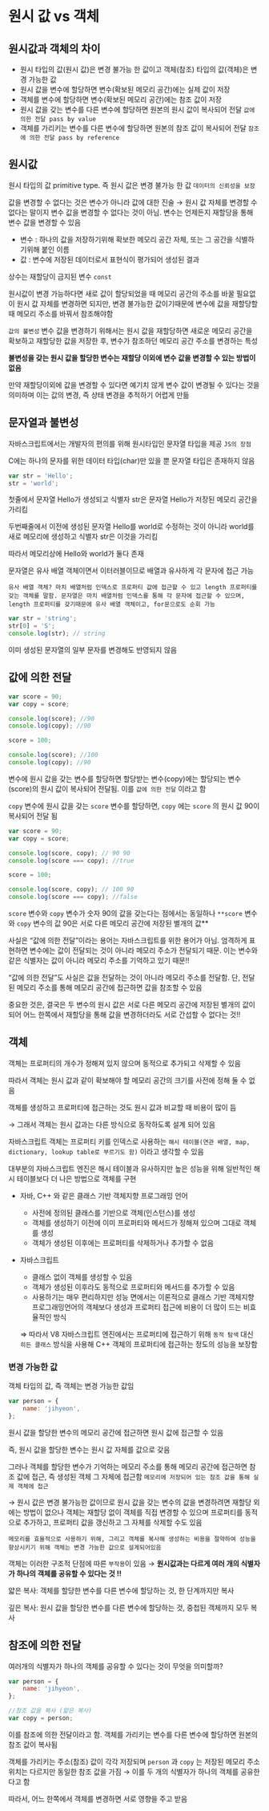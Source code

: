 # 원시 값 vs 객체

## 원시값과 객체의 차이

- 원시 타입의 값(원시 값)은 변경 불가능 한 값이고 객체(참조) 타입의 값(객체)은 변경 가능한 값
- 원시 값을 변수에 할당하면 변수(확보된 메모리 공간)에는 실제 값이 저장
- 객체를 변수에 할당하면 변수(확보된 메모리 공간)에는 참조 값이 저장
- 원시 값을 갖는 변수를 다른 변수에 할당하면 원본의 원시 값이 복사되어 전달 `값에 의한 전달 pass by value`
- 객체를 가리키는 변수를 다른 변수에 할당하면 원본의 참조 값이 복사되어 전달 `참조에 의한 전달 pass by reference`

## 원시값

원시 타입의 값 primitive type. 즉 원시 값은 변경 불가능 한 값 `데이터의 신뢰성을 보장`

값을 변경할 수 없다는 것은 변수가 아니라 값에 대한 진술 → 원시 값 자체를 변경할 수 없다는 말이지 변수 값을 변경할 수 없다는 것이 아님. 변수는 언제든지 재할당을 통해 변수 값을 변경할 수 있음

- 변수 :  하나의 값을 저장하기위해 확보한 메모리 공간 자체, 또는 그 공간을 식별하기위해 붙인 이름
- 값 : 변수에 저장된 데이터로서 표현식이 평가되어 생성된 결과

상수는 재할당이 금지된 변수 `const`

원시값이 변경 가능하다면 새로 값이 할당되었을 때 메모리 공간의 주소를 바꿀 필요없이 원시 값 자체를 변경하면 되지만, 변경 불가능한 값이기때문에 변수에 값을 재할당할 때 메모리 주소를 바꿔서 참조해야함

`값의 불변성` 변수 값을 변경하기 위해서는 원시 값을 재할당하면 새로운 메모리 공간을 확보하고 재할당한 값을 저장한 후, 변수가 참조하던 메모리 공간 주소를 변경하는 특성

**불변성을 갖는 원시 값을 할당한 변수는 재할당 이외에 변수 값을 변경할 수 있는 방법이 없음**

만약 재할당이외에 값을 변경할 수 있다면 예기치 않게 변수 값이 변경될 수 있다는 것을 의미하며 이는 값의 변경, 즉 상태 변경을 추적하기 어렵게 만듦

## 문자열과 불변성

자바스크립트에서는 개발자의 편의를 위해 원시타입인 문자열 타입을 제공 `JS의 장점`

C에는 하나의 문자를 위한 데이터 타입(char)만 있을 뿐 문자열 타입은 존재하지 않음

```jsx
var str = 'Hello';
str = 'world';
```

첫줄에서 문자열 Hello가 생성되고 식별자 str은 문자열 Hello가 저장된 메모리 공간을 가리킴

두번째줄에서 이전에 생성된 문자열 Hello를 world로 수정하는 것이 아니라 world를 새로 메모리에 생성하고 식별자 str은 이것을 가리킴

따라서 메모리상에 Hello와 world가 둘다 존재

문자열은 유사 배열 객체이면서 이터러블이므로 배열과 유사하게 각 문자에 접근 가능

`유사 배열 객체? 마치 배열처럼 인덱스로 프로퍼티 값에 접근할 수 있고 length 프로퍼티를 갖는 객체를 말함. 문자열은 마치 배열처럼 인덱스를 통해 각 문자에 접근할 수 있으며, length 프로퍼티를 갖기때문에 유사 배열 객체이고, for문으로도 순회 가능`

```jsx
var str = 'string';
str[0] = 'S';
console.log(str); // string
```

이미 생성된 문자열의 일부 문자를 변경해도 반영되지 않음

## 값에 의한 전달

```jsx
var score = 90;
var copy = score;

console.log(score); //90
console.log(copy); //90

score = 100;

console.log(score); //100
console.log(copy); //90
```

변수에 원시 값을 갖는 변수를 할당하면 할당받는 변수(copy)에는 할당되는 변수(score)의 원시 값이 복사되어 전달됨. 이를 `값에 의한 전달` 이라고 함

`copy` 변수에 원시 값을 갖는 `score` 변수를 할당하면, `copy` 에는 `score` 의 원시 값 90이 복사되어 전달 됨

```jsx
var score = 90;
var copy = score;

console.log(score, copy); // 90 90
console.log(score === copy); //true

score = 100;

console.log(score, copy); // 100 90
console.log(score === copy); //false
```

`score` 변수와 `copy` 변수가 숫자 90의 값을 갖는다는 점에서는 동일하나 `**score` 변수와 `copy` 변수의 값 90은 서로 다른 메모리 공간에 저장된 별개의 값**

사실은 “값에 의한 전달”이라는 용어는 자바스크립트를 위한 용어가 아님. 엄격하게 표현하면 변수에는 값이 전달되는 것이 아니라 메모리 주소가 전달되기 때문. 이는 변수와 같은 식별자는 값이 아니라 메모리 주소를 기억하고 있기 때문!!

“값에 의한 전달”도 사실은 값을 전달하는 것이 아니라 메모리 주소를 전달함. 단, 전달된 메모리 주소를 통해 메모리 공간에 접근하면 값을 참조할 수 있음

중요한 것은, 결국은 두 변수의 원시 값은 서로 다른 메모리 공간에 저장된 별개의 값이 되어 어느 한쪽에서 재할당을 통해 값을 변경하더라도 서로 간섭할 수 없다는 것!!

## 객체

객체는 프로퍼티의 개수가 정해져 있지 않으며 동적으로 추가되고 삭제할 수 있음

따라서 객체는 원시 값과 같이 확보해야 할 메모리 공간의 크기를 사전에 정해 둘 수 없음

객체를 생성하고 프로퍼티에 접근하는 것도 원시 값과 비교할 때 비용이 많이 듬 

→ 그래서 객체는 원시 값과는 다른 방식으로 동작하도록 설계 되어 있음

자바스크립트 객체는 프로퍼티 키를 인덱스로 사용하는 `해시 테이블(연관 배열, map, dictionary, lookup table로 부르기도 함)` 이라고 생각할 수 있음

대부분의 자바스크립트 엔진은 해시 테이블과 유사하지만 높은 성능을 위해 일반적인 해시 테이블보다 더 나은 방법으로 객체를 구현

- 자바, C++ 와 같은 클래스 기반 객체지향 프로그래밍 언어
    - 사전에 정의된 클래스를 기반으로 객체(인스턴스)를 생성
    - 객체를 생성하기 이전에 이미 프로퍼티와 메서드가 정해져 있으며 그대로 객체를 생성
    - 객체가 생성된 이후에는 프로퍼티를 삭제하거나 추가할 수 없음
- 자바스크립트
    - 클래스 없이 객체를 생성할 수 있음
    - 객체가 생성된 이후라도 동적으로 프로퍼티와 메서드를 추가할 수 있음
    - 사용하기는 매우 편리하지만 성능 면에서는 이론적으로 클래스 기반 객체지향 프로그래밍언어의 객체보다 생성과 프로퍼티 접근에 비용이 더 많이 드는 비효율적인 방식
    
    ⇒ 따라서 V8 자바스크립트 엔진에서는 프로퍼티에 접근하기 위해 `동적 탐색` 대신 `히든 클래스` 방식을 사용해 C++ 객체의 프로퍼티에 접근하는 정도의 성능을 보장함


### 변경 가능한 값

객체 타입의 값, 즉 객체는 변경 가능한 값임

```jsx
var person = {
	name: 'jihyeon',
};
```

원시 값을 할당한 변수의 메모리 공간에 접근하면 원시 값에 접근할 수 있음

즉, 원시 값을 할당한 변수는 원시 값 자체를 값으로 갖음

그러나 객체를 할당한 변수가 기억하는 메모리 주소를 통해 메모리 공간에 접근하면 참조 값에 접근, 즉 생성된 객체 그 자체에 접근함 `메모리에 저장되어 있는 참조 값을 통해 실제 객체에 접근`

→ 원시 값은 변경 불가능한 값이므로 원시 값을 갖는 변수의 값을 변경하려면 재할당 외에는 방법이 없으나 객체는 재할당 없이 객체를 직접 변경할 수 있으며 프로퍼티를 동적으로 추가하고, 프로퍼티 값을 갱신하고 그 자체를 삭제할 수도 있음

`메모리를 효율적으로 사용하기 위해, 그리고 객체를 복사해 생성하는 비용을 절약하여 성능을 향상시키기 위해 객체는 변경 가능한 값으로 설계되어있음` 

객체는 이러한 구조적 단점에 따른 `부작용`이 있음 → **원시값과는 다르게 여러 개의 식별자가 하나의 객체를 공유할 수 있다는 것 !!**

얇은 복사: 객체를 할당한 변수를 다른 변수에 할당하는 것, 한 단계까지만 복사

깊은 복사: 원시 값을 할당한 변수를 다른 변수에 할당하는 것, 중첩된 객체까지 모두 복사

## 참조에 의한 전달

여러개의 식별자가 하나의 객체를 공유할 수 있다는 것이 무엇을 의미할까?

```jsx
var person = {
	name: 'jihyeon',
};

//참조 값을 복사 (얇은 복사)
var copy = person;
```

이를 참조에 의한 전달이라고 함. 객체를 가리키는 변수를 다른 변수에 할당하면 원본의 참조 값이 복사됨

객체를 가리키는 주소(참조) 값이 각각 저장되며 `person` 과 `copy` 는 저장된 메모리 주소 위치는 다르지만 동일한 참조 값을 가짐 → 이를 두 개의 식별자가 하나의 객체를 공유한다고 함

따라서, 어느 한쪽에서 객체를 변경하면 서로 영향을 주고 받음